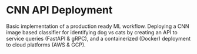 ﻿# CNN API Deployment
Basic implementation of a production ready ML workflow. Deploying a CNN image based classifier for identifying dog vs cats by creating an API to service queries (FastAPI & gRPC), and a containerized (Docker) deployment to cloud platforms (AWS & GCP).
